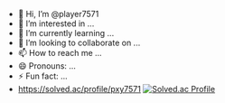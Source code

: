 - 👋 Hi, I’m @player7571
- 👀 I’m interested in ...
- 🌱 I’m currently learning ...
- 💞️ I’m looking to collaborate on ...
- 📫 How to reach me ...
- 😄 Pronouns: ...
- ⚡ Fun fact: ...
- https://solved.ac/profile/pxy7571
[![Solved.ac Profile](http://mazassumnida.wtf/api/v2/generate_badge?boj=백준아이디)](https://solved.ac/백준아이디/)
<!---
player7571/player7571 is a ✨ special ✨ repository because its `README.md` (this file) appears on your GitHub profile.
You can click the Preview link to take a look at your changes.
--->
